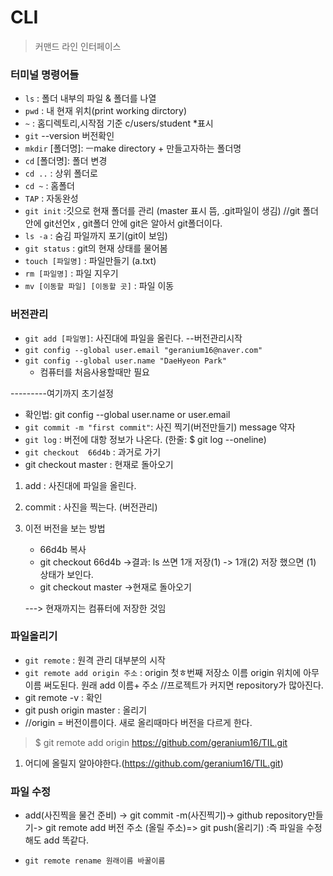 # CLI

> 커맨드 라인 인터페이스

### 터미널 명령어들

- `ls` :  폴더 내부의 파일 & 폴더를 나열
- `pwd` : 내 현재 위치(print working dirctory)
- `~` : 홈디렉토리,시작점 기준  c/users/student *표시
- `git` --version 버전확인
- `mkdir` [폴더명]:  ㅡmake directory + 만들고자하는 폴더명
- `cd` [폴더명]: 폴더 변경
- `cd ..` : 상위 폴더로
- `cd ~` : 홈폴더
- `TAP` : 자동완성
- `git init` :깃으로 현재 폴더를 관리 (master 표시 뜸, .git파일이 생김) //git 폴더 안에 git선언x , git폴더 안에 git은 알아서 git폴더이다.
- `ls -a` : 숨김 파일까지 포기(git이 보임)
- `git status` : git의 현재 상태를 물어봄 
- `touch [파일명]` : 파일만들기 (a.txt)
- `rm [파일명]` : 파일 지우기
- `mv [이동할 파일] [이동할 곳]` : 파일 이동



### 버전관리

- `git add [파일명]`: 사진대에 파일을 올린다. --버전관리시작
-  `git config --global user.email "geranium16@naver.com"`
- `git config --global user.name "DaeHyeon Park"`
  - 컴퓨터를 처음사용할때만 필요

---------여기까지 초기설정

- 확인법: git config --global user.name or user.email
- `git commit -m "first commit"`: 사진 찍기(버전만들기) message 약자
- `git log` : 버전에 대항 정보가 나온다. (한줄: $ git log --oneline)
- `git checkout  66d4b` : 과거로 가기
- git checkout master : 현재로 돌아오기 

1. add : 사진대에 파일을 올린다.

2. commit : 사진을 찍는다. (버전관리)

3. 이전 버전을 보는 방법 

   -  66d4b 복사
   - git checkout  66d4b ->결과: ls 쓰면 1개 저장(1) -> 1개(2) 저장 했으면  (1) 상태가 보인다.
   - git checkout master ->현재로 돌아오기

   ---> 현재까지는 컴퓨터에 저장한 것임

   

### 파일올리기

- `git remote` : 원격 관리 대부분의 시작
- `git remote add origin 주소` : origin 첫ㅎ번째 저장소 이름 origin  위치에 아무 이름 써도된다. 원래   add 이름+ 주소  //프로젝트가 커지면 repository가 많아진다.
- git remote -v : 확인
- git push origin master : 올리기
- //origin = 버전이름이다. 새로 올리때마다 버전을 다르게 한다.

> $ git remote add origin https://github.com/geranium16/TIL.git



1. 어디에 올릴지 알아야한다.(https://github.com/geranium16/TIL.git)

### 파일 수정

- add(사진찍을 물건 준비) -> git commit -m(사진찍기)-> github repository만들기-> git remote add 버전 주소 (올릴 주소)=> git push(올리기) :즉 파일을 수정해도 add 똑같다.

- `git remote rename 원래이름 바꿀이름`



